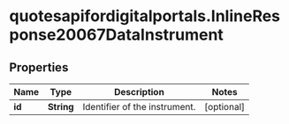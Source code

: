 # quotesapifordigitalportals.InlineResponse20067DataInstrument

## Properties

Name | Type | Description | Notes
------------ | ------------- | ------------- | -------------
**id** | **String** | Identifier of the instrument. | [optional] 


